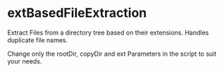 # extBasedFileExtraction
Extract Files from a directory tree based on their extensions. Handles duplicate file names.

Change only the rootDir, copyDir and ext Parameters in the script to suit your needs.
